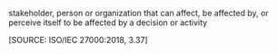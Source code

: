 stakeholder, person or organization that can affect, be affected by, or perceive
itself to be affected by a decision or activity

\[SOURCE: ISO/IEC 27000:2018, 3.37\]